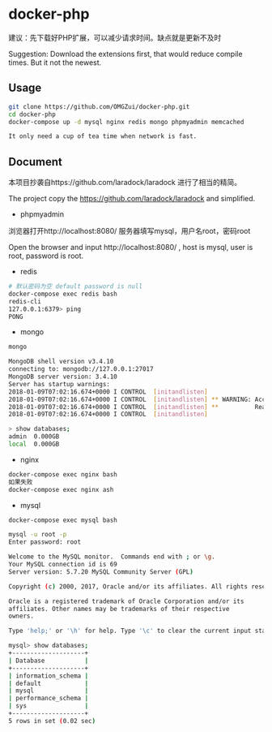 # docker-php

建议：先下载好PHP扩展，可以减少请求时间。缺点就是更新不及时

Suggestion: Download the extensions first, that would reduce compile times. But it not the newest.

## Usage

```bash
git clone https://github.com/OMGZui/docker-php.git
cd docker-php
docker-compose up -d mysql nginx redis mongo phpmyadmin memcached

It only need a cup of tea time when network is fast.

```

## Document

本项目抄袭自https://github.com/laradock/laradock 进行了相当的精简。

The project copy the https://github.com/laradock/laradock and simplified.

- phpmyadmin

浏览器打开http://localhost:8080/ 服务器填写mysql，用户名root，密码root

Open the browser and input  http://localhost:8080/ , host is mysql, user is root, password is root.

- redis

```bash
# 默认密码为空 default password is null
docker-compose exec redis bash
redis-cli
127.0.0.1:6379> ping
PONG
```

- mongo

```bash
mongo

MongoDB shell version v3.4.10
connecting to: mongodb://127.0.0.1:27017
MongoDB server version: 3.4.10
Server has startup warnings:
2018-01-09T07:02:16.674+0000 I CONTROL  [initandlisten]
2018-01-09T07:02:16.674+0000 I CONTROL  [initandlisten] ** WARNING: Access control is not enabled for the database.
2018-01-09T07:02:16.674+0000 I CONTROL  [initandlisten] **          Read and write access to data and configuration is unrestricted.
2018-01-09T07:02:16.674+0000 I CONTROL  [initandlisten]

> show databases;
admin  0.000GB
local  0.000GB
```

- nginx

```bash
docker-compose exec nginx bash
如果失败
docker-compose exec nginx ash

```

- mysql

```bash
docker-compose exec mysql bash

mysql -u root -p
Enter password: root

Welcome to the MySQL monitor.  Commands end with ; or \g.
Your MySQL connection id is 69
Server version: 5.7.20 MySQL Community Server (GPL)

Copyright (c) 2000, 2017, Oracle and/or its affiliates. All rights reserved.

Oracle is a registered trademark of Oracle Corporation and/or its
affiliates. Other names may be trademarks of their respective
owners.

Type 'help;' or '\h' for help. Type '\c' to clear the current input statement.

mysql> show databases;
+--------------------+
| Database           |
+--------------------+
| information_schema |
| default            |
| mysql              |
| performance_schema |
| sys                |
+--------------------+
5 rows in set (0.02 sec)
```

